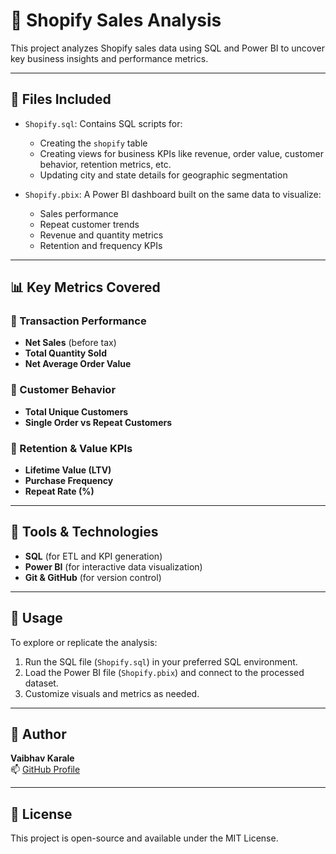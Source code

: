 # 🛒 Shopify Sales Analysis

This project analyzes Shopify sales data using SQL and Power BI to uncover key business insights and performance metrics.

---

## 📁 Files Included

- `Shopify.sql`: Contains SQL scripts for:
  - Creating the `shopify` table
  - Creating views for business KPIs like revenue, order value, customer behavior, retention metrics, etc.
  - Updating city and state details for geographic segmentation

- `Shopify.pbix`: A Power BI dashboard built on the same data to visualize:
  - Sales performance
  - Repeat customer trends
  - Revenue and quantity metrics
  - Retention and frequency KPIs

---

## 📊 Key Metrics Covered

### 🧾 Transaction Performance
- **Net Sales** (before tax)
- **Total Quantity Sold**
- **Net Average Order Value**

### 👥 Customer Behavior
- **Total Unique Customers**
- **Single Order vs Repeat Customers**

### 🔁 Retention & Value KPIs
- **Lifetime Value (LTV)**
- **Purchase Frequency**
- **Repeat Rate (%)**

---

## 🧰 Tools & Technologies

- **SQL** (for ETL and KPI generation)
- **Power BI** (for interactive data visualization)
- **Git & GitHub** (for version control)

---

## 📌 Usage

To explore or replicate the analysis:
1. Run the SQL file (`Shopify.sql`) in your preferred SQL environment.
2. Load the Power BI file (`Shopify.pbix`) and connect to the processed dataset.
3. Customize visuals and metrics as needed.

---

## 🙌 Author

**Vaibhav Karale**  
📫 [GitHub Profile](https://github.com/VAIBHAVKARALE1011)

---

## 📃 License

This project is open-source and available under the MIT License.
